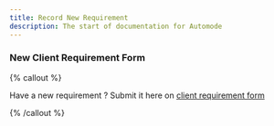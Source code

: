```yaml
---
title: Record New Requirement
description: The start of documentation for Automode
---
```


### New Client Requirement Form

{% callout %}

Have a new requirement ? Submit it here on [client requirement form]()

{% /callout %}
